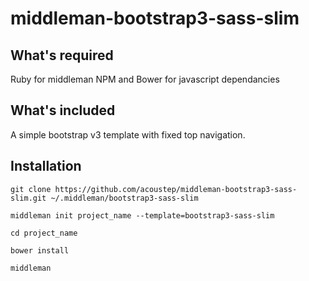 # middleman-bootstrap3-sass-slim

## What's required

Ruby for middleman
NPM and Bower for javascript dependancies

## What's included

A simple bootstrap v3 template with fixed top navigation.

## Installation

```
git clone https://github.com/acoustep/middleman-bootstrap3-sass-slim.git ~/.middleman/bootstrap3-sass-slim

middleman init project_name --template=bootstrap3-sass-slim

cd project_name

bower install

middleman
```
